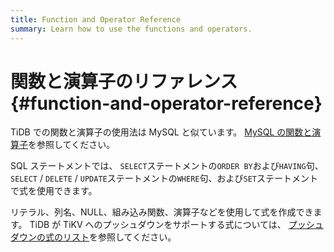 ```yaml
---
title: Function and Operator Reference
summary: Learn how to use the functions and operators.
---
```


# 関数と演算子のリファレンス {#function-and-operator-reference}

TiDB での関数と演算子の使用法は MySQL と似ています。 [<a href="https://dev.mysql.com/doc/refman/5.7/en/functions.html">MySQL の関数と演算子</a>](https://dev.mysql.com/doc/refman/5.7/en/functions.html)を参照してください。

SQL ステートメントでは、 `SELECT`ステートメントの`ORDER BY`および`HAVING`句、 `SELECT` / `DELETE` / `UPDATE`ステートメントの`WHERE`句、および`SET`ステートメントで式を使用できます。

リテラル、列名、NULL、組み込み関数、演算子などを使用して式を作成できます。 TiDB が TiKV へのプッシュダウンをサポートする式については、 [<a href="/functions-and-operators/expressions-pushed-down.md">プッシュダウンの式のリスト</a>](/functions-and-operators/expressions-pushed-down.md)を参照してください。
